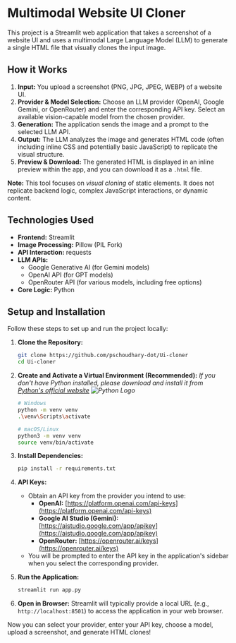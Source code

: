 # Multimodal Website UI Cloner

This project is a Streamlit web application that takes a screenshot of a website UI and uses a multimodal Large Language Model (LLM) to generate a single HTML file that visually clones the input image.

## How it Works

1.  **Input:** You upload a screenshot (PNG, JPG, JPEG, WEBP) of a website UI.
2.  **Provider & Model Selection:** Choose an LLM provider (OpenAI, Google Gemini, or OpenRouter) and enter the corresponding API key. Select an available vision-capable model from the chosen provider.
3.  **Generation:** The application sends the image and a prompt to the selected LLM API.
4.  **Output:** The LLM analyzes the image and generates HTML code (often including inline CSS and potentially basic JavaScript) to replicate the visual structure.
5.  **Preview & Download:** The generated HTML is displayed in an inline preview within the app, and you can download it as a `.html` file.

**Note:** This tool focuses on *visual cloning* of static elements. It does not replicate backend logic, complex JavaScript interactions, or dynamic content.

## Technologies Used

*   **Frontend:** Streamlit
*   **Image Processing:** Pillow (PIL Fork)
*   **API Interaction:** requests
*   **LLM APIs:**
    *   Google Generative AI (for Gemini models)
    *   OpenAI API (for GPT models)
    *   OpenRouter API (for various models, including free options)
*   **Core Logic:** Python

## Setup and Installation

Follow these steps to set up and run the project locally:

1.  **Clone the Repository:**
    ```bash
    git clone https://github.com/pschoudhary-dot/Ui-cloner
    cd Ui-cloner
    ```

2.  **Create and Activate a Virtual Environment (Recommended):**
    *If you don't have Python installed, please download and install it from [Python's official website](https://www.python.org/downloads/) <img src="https://www.python.org/static/img/python-logo.png" alt="Python Logo">*
    ```bash
    # Windows
    python -m venv venv
    .\venv\Scripts\activate

    # macOS/Linux
    python3 -m venv venv
    source venv/bin/activate
    ```

3.  **Install Dependencies:**
    ```bash
    pip install -r requirements.txt
    ```

4.  **API Keys:**
    *   Obtain an API key from the provider you intend to use:
        *   **OpenAI:** [https://platform.openai.com/api-keys](https://platform.openai.com/api-keys)
        *   **Google AI Studio (Gemini):** [https://aistudio.google.com/app/apikey](https://aistudio.google.com/app/apikey)
        *   **OpenRouter:** [https://openrouter.ai/keys](https://openrouter.ai/keys)
    *   You will be prompted to enter the API key in the application's sidebar when you select the corresponding provider.

5.  **Run the Application:**
    ```bash
    streamlit run app.py
    ```

6.  **Open in Browser:** Streamlit will typically provide a local URL (e.g., `http://localhost:8501`) to access the application in your web browser.

Now you can select your provider, enter your API key, choose a model, upload a screenshot, and generate HTML clones!